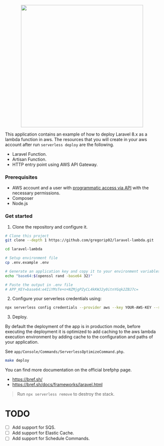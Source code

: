 <p align="center"><a href="https://laravel.com" target="_blank"><img src="https://raw.githubusercontent.com/laravel/art/master/logo-lockup/5%20SVG/2%20CMYK/1%20Full%20Color/laravel-logolockup-cmyk-red.svg" width="400"></a></p>

This application contains an example of how to deploy Laravel 8.x as a lambda function in aws. The resources that you will create in your aws account after run `serverless deploy` are the following.

- Laravel Function.
- Artisan Function.
- HTTP entry point using AWS API Gateway.

### Prerequisites

- AWS account and a user with [programmatic access via API](https://docs.aws.amazon.com/rekognition/latest/dg/setting-up.html#setting-up-iam) with the necessary permissions.
- Composer
- Node.js

### Get started

1. Clone the repository and configure it.

```sh
# Clone this project
git clone --depth 1 https://github.com/gregorip02/laravel-lambda.git

cd laravel-lambda

# Setup environment file
cp .env.example .env

# Generate an application key and copy it to your environment variables file.
echo "base64:$(openssl rand -base64 32)"

# Paste the output in .env file
# APP_KEY=base64:e4IiYMsTe+n+NZMjgPZyCL4kKWJ2y0itnYGqk2ZBJ7c=
```

2. Configure your serverless credentials using:

```sh
npx serverless config credentials --provider aws --key YOUR-AWS-KEY --secret YOUR-AWS-SECRET -o
```

3. Deploy.

By default the deployment of the app is in production mode, before executing the 
deployment it is optimized to add caching to the aws lambda execution environment 
by adding cache to the configuration and paths of your application.

See `app/Console/Commands/ServerlessOptimizeCommand.php`.

```sh
make deploy
```

You can find more documentation on the official brefphp page.

- https://bref.sh/
- https://bref.sh/docs/frameworks/laravel.html

> Run `npx serverless remove` to destroy the stack.

# TODO

- [ ] Add support for SQS.
- [ ] Add support for Elastic Cache.
- [ ] Add support for Schedule Commands.
